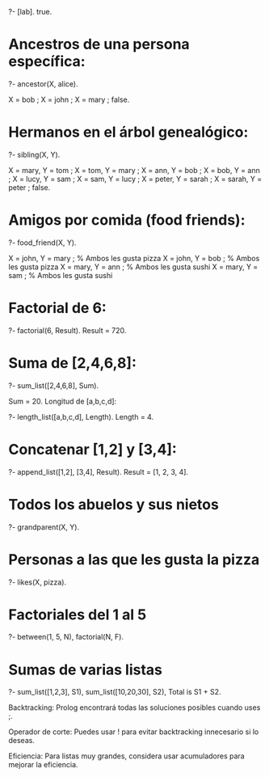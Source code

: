 

?- [lab].
  true.

# Ancestros de una persona específica:

?- ancestor(X, alice).

X = bob ;
X = john ;
X = mary ;
false.

# Hermanos en el árbol genealógico:

?- sibling(X, Y).

X = mary, Y = tom ;
X = tom, Y = mary ;
X = ann, Y = bob ;
X = bob, Y = ann ;
X = lucy, Y = sam ;
X = sam, Y = lucy ;
X = peter, Y = sarah ;
X = sarah, Y = peter ;
false.

# Amigos por comida (food friends):

?- food_friend(X, Y).

  X = john, Y = mary ;  % Ambos les gusta pizza
  X = john, Y = bob ;   % Ambos les gusta pizza
  X = mary, Y = ann ;   % Ambos les gusta sushi
  X = mary, Y = sam ;   % Ambos les gusta sushi


# Factorial de 6:

?- factorial(6, Result).
  Result = 720.


# Suma de [2,4,6,8]:

?- sum_list([2,4,6,8], Sum).

  Sum = 20.
  Longitud de [a,b,c,d]:


?- length_list([a,b,c,d], Length).
  Length = 4.

  
# Concatenar [1,2] y [3,4]:


?- append_list([1,2], [3,4], Result).
  Result = [1, 2, 3, 4].







# Todos los abuelos y sus nietos
?- grandparent(X, Y).

# Personas a las que les gusta la pizza
?- likes(X, pizza).

# Factoriales del 1 al 5
?- between(1, 5, N), factorial(N, F).

# Sumas de varias listas
?- sum_list([1,2,3], S1), sum_list([10,20,30], S2), Total is S1 + S2.


Backtracking: Prolog encontrará todas las soluciones posibles cuando uses ;.

Operador de corte: Puedes usar ! para evitar backtracking innecesario si lo deseas.

Eficiencia: Para listas muy grandes, considera usar acumuladores para mejorar la eficiencia.
